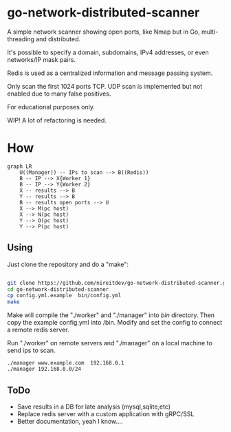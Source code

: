# go-network-distributed-scanner

A simple network scanner showing open ports, like Nmap but in Go, multi-threading and distributed. 

It's possible to specify a domain, subdomains, IPv4 addresses, or even networks/IP mask pairs.

Redis is used as a centralized information and message passing system.

Only scan the first 1024 ports TCP. UDP scan is implemented but not enabled due to many false positives.

For educational purposes only.

WIP! A lot of refactoring is needed.


# How

```mermaid
graph LR
    U((Manager)) -- IPs to scan --> B((Redis))    
    B -- IP --> X{Worker 1}
    B -- IP --> Y{Worker 2}
    X -- results --> B
    Y -- results --> B
    B -- results open ports --> U
    X --> M(pc host)
    X --> N(pc host)
    Y --> O(pc host)
    Y --> P(pc host)
```

## Using

Just clone the repository and do a "make":

```bash

git clone https://github.com/nireitdev/go-network-distributed-scanner.git
cd go-network-distributed-scanner
cp config.yml.example  bin/config.yml
make

```

Make will compile the "./worker" and "./manager" into *bin* directory.
Then copy the example config.yml into /bin. 
Modify and set the config to connect a remote redis server.

Run "./worker" on remote servers and "./manager" on a local machine to send ips to scan.

```
./manager www.example.com  192.168.0.1
./manager 192.168.0.0/24
```

## ToDo

- Save results in a DB for late analysis (mysql,sqlite,etc)
- Replace redis server with a custom application with gRPC/SSL
- Better documentation, yeah I know....

